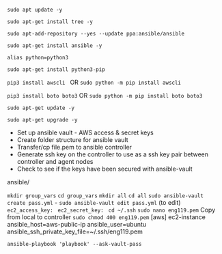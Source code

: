 `sudo apt update -y`

`sudo apt-get install tree -y `

`sudo apt-add-repository --yes --update ppa:ansible/ansible`

`sudo apt-get install ansible -y`

`alias python=python3`

`sudo apt-get install python3-pip`

`pip3 install awscli ` OR `sudo python -m pip install awscli`

`pip3 install boto boto3` OR `sudo python -m pip install boto boto3`

`sudo apt-get update -y`

`sudo apt-get upgrade -y`

- Set up ansible vault - AWS access & secret keys
- Create folder structure for ansible vault
- Transfer/cp file.pem to ansible controller
- Generate ssh key on the controller to use as a ssh key pair between controller and agent nodes
- Check to see if the keys have been secured with ansible-vault

ansible/

`mkdir group_vars`
`cd group_vars`
`mkdir all`
`cd all`
`sudo ansible-vault create pass.yml` - `sudo ansible-vault edit pass.yml` (to edit)
`ec2_access_key: `
`ec2_secret_key: `
`cd ~/.ssh`
`sudo nano eng119.pem`
Copy from local to controller
`sudo chmod 400 eng119.pem`
[aws]
ec2-instance ansible_host=aws-public-ip ansible_user=ubuntu ansible_ssh_private_key_file=~/.ssh/eng119.pem

`ansible-playbook 'playbook' --ask-vault-pass`
